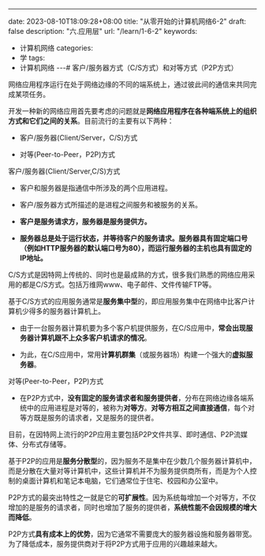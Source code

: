 ---
date: 2023-08-10T18:09:28+08:00
title: "从零开始的计算机网络6-2"
draft: false
description: "六.应用层"
url: "/learn/1-6-2"
keywords:
- 计算机网络
categories:
- 学
tags:
- 计算机网络
---# 客户/服务器方式（C/S方式）和对等方式（P2P方式）

网络应用程序运行在处于网络边缘的不同的端系统上，通过彼此间的通信来共同完成某项任务。

开发一种新的网络应用首先要考虑的问题就是**网络应用程序在各种端系统上的组织方式和它们之间的关系**。目前流行的主要有以下两种：

- 客户/服务器(Client/Server，C/S)方式

- 对等(Peer-to-Peer，P2P)方式

客户/服务器(Client/Server,C/S)方式

- 客户和服务器是指通信中所涉及的两个应用进程。

- 客户/服务器方式所描述的是进程之间服务和被服务的关系。

- **客户是服务请求方，服务器是服务提供方。**

- **服务器总是处于运行状态，并等待客户的服务请求。服务器具有固定端口号（例如HTTP服务器的默认端口号为80），而运行服务器的主机也具有固定的IP地址。**

C/S方式是因特网上传统的、同时也是最成熟的方式，很多我们熟悉的网络应用采用的都是C/S方式。包括万维网www、电子邮件、文件传输FTP等。

基于C/S方式的应用服务通常是**服务集中型**的，即应用服务集中在网络中比客户计算机少得多的服务器计算机上。

- 由于一台服务器计算机要为多个客户机提供服务，在C/S应用中，**常会出现服务器计算机跟不上众多客户机请求的情况**。

- 为此，在C/S应用中，常用**计算机群集**（或服务器场）构建一个强大的**虚拟服务器**。

对等(Peer-to-Peer，P2P)方式

- 在P2P方式中，**没有固定的服务请求者和服务提供者**，分布在网络边缘各端系统中的应用进程是对等的，被称为**对等方**。**对等方相互之间直接通信**，每个对等方既是服务的请求者，又是服务的提供者。

目前，在因特网上流行的P2P应用主要包括P2P文件共享、即时通信、P2P流媒体、分布式存储等。

基于P2P的应用是**服务分散型**的，因为服务不是集中在少数几个服务器计算机中，而是分散在大量对等计算机中，这些计算机并不为服务提供商所有，而是为个人控制的桌面计算机和笔记本电脑，它们通常位于住宅、校园和办公室中。

P2P方式的最突出特性之一就是它的**可扩展性**。因为系统每增加一个对等方，不仅增加的是服务的请求者，同时也增加了服务的提供者，**系统性能不会因规模的增大而降低**。

P2P方式**具有成本上的优势**，因为它通常不需要庞大的服务器设施和服务器带宽。为了降低成本，服务提供商对于将P2P方式用于应用的兴趣越来越大。
